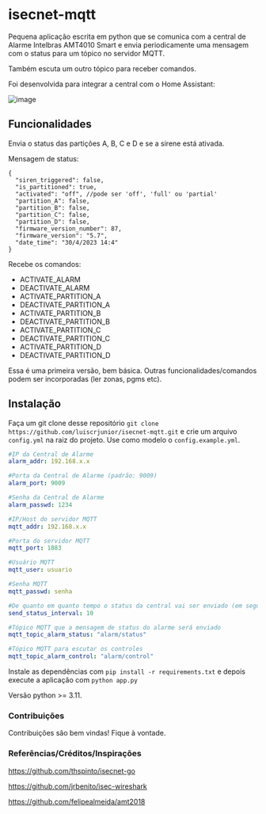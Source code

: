 # isecnet-mqtt

Pequena aplicação escrita em python que se comunica com a central de Alarme Intelbras AMT4010 Smart e envia periodicamente uma mensagem com o status para um tópico no servidor MQTT.

Também escuta um outro tópico para receber comandos.

Foi desenvolvida para integrar a central com o Home Assistant:

![image](https://user-images.githubusercontent.com/13292515/235346988-90c94ed3-2652-49b6-8099-e911d9931f56.png)

## Funcionalidades

Envia o status das partições A, B, C e D e se a sirene está ativada.

Mensagem de status:
```jsonc
{
  "siren_triggered": false,
  "is_partitioned": true,
  "activated": "off", //pode ser 'off', 'full' ou 'partial'
  "partition_A": false,
  "partition_B": false,
  "partition_C": false,
  "partition_D": false,
  "firmware_version_number": 87,
  "firmware_version": "5.7",
  "date_time": "30/4/2023 14:4"
}
```

Recebe os comandos:
- ACTIVATE_ALARM
- DEACTIVATE_ALARM
- ACTIVATE_PARTITION_A
- DEACTIVATE_PARTITION_A
- ACTIVATE_PARTITION_B
- DEACTIVATE_PARTITION_B
- ACTIVATE_PARTITION_C
- DEACTIVATE_PARTITION_C
- ACTIVATE_PARTITION_D
- DEACTIVATE_PARTITION_D

Essa é uma primeira versão, bem básica. Outras funcionalidades/comandos podem ser incorporadas (ler zonas, pgms etc).

## Instalação

Faça um git clone desse repositório `git clone https://github.com/luiscrjunior/isecnet-mqtt.git` e crie um arquivo `config.yml` na raiz do projeto. Use como modelo o `config.example.yml`.

```yaml
#IP da Central de Alarme
alarm_addr: 192.168.x.x

#Porta da Central de Alarme (padrão: 9009)
alarm_port: 9009

#Senha da Central de Alarme
alarm_passwd: 1234

#IP/Host do servidor MQTT
mqtt_addr: 192.168.x.x

#Porta do servidor MQTT
mqtt_port: 1883

#Usuário MQTT
mqtt_user: usuario

#Senha MQTT
mqtt_passwd: senha

#De quanto em quanto tempo o status da central vai ser enviado (em segundos)
send_status_interval: 10

#Tópico MQTT que a mensagem de status do alarme será enviado
mqtt_topic_alarm_status: "alarm/status"

#Tópico MQTT para escutar os controles
mqtt_topic_alarm_control: "alarm/control"
```

Instale as dependências com `pip install -r requirements.txt` e depois execute a aplicação com `python app.py`

Versão python >= 3.11.

### Contribuições

Contribuições são bem vindas! Fique à vontade.

### Referências/Créditos/Inspirações

https://github.com/thspinto/isecnet-go

https://github.com/jrbenito/isec-wireshark

https://github.com/felipealmeida/amt2018
